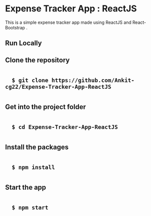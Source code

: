 <h1> Expense Tracker App : ReactJS </h1>

<p> This is a simple expense tracker app made using ReactJS and React-Bootstrap . </p>

<h2> Run Locally <h2>

  <p> Clone the repository </p>
  
```
  
  $ git clone https://github.com/Ankit-cg22/Expense-Tracker-App-ReactJS
  
```
  
 <p> Get into the project folder
   
```
   
  $ cd Expense-Tracker-App-ReactJS
   
```
  
  <p> Install the packages </p>
  
```
  
  $ npm install
  
```
  
  <p> Start the app </p> 
  
```
  
  $ npm start 
  
```
